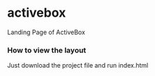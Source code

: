 # activebox
Landing Page of ActiveBox

### How to view the layout
Just download the project file and run index.html
